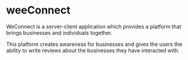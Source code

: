 # weeConnect

WeConnect is a server-client application which provides a platform that brings businesses and individuals together.

This platform creates awareness for businesses and gives the users the ability to write reviews about the businesses they have interacted with.
